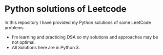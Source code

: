 # Python solutions of Leetcode

In this repository I have provided my Python solutions of some LeetCode problems.

* I'm learning and practicing DSA so my solutions and approaches may be not optimal.
* All Solutions here are in Python 3.

